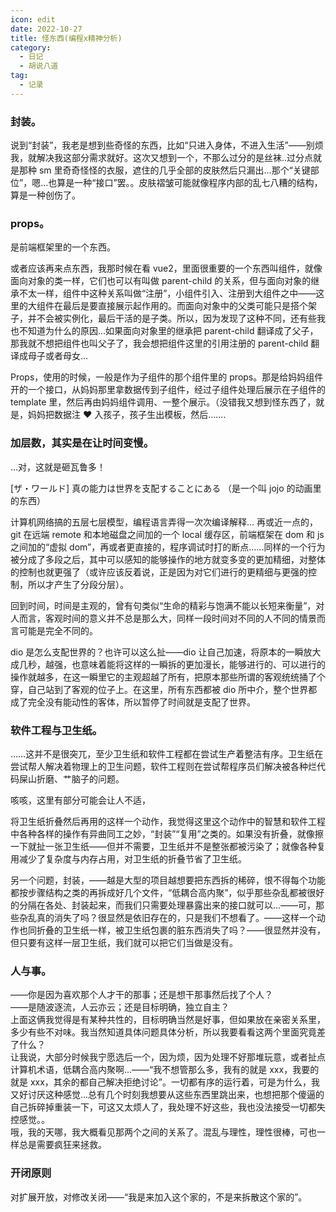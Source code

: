 ```yaml
---
icon: edit
date: 2022-10-27
title: 怪东西(编程x精神分析)
category:
  - 日记
  - 胡说八道
tag:
  - 记录
---
```


### 封装。

说到“封装”，我老是想到些奇怪的东西，比如“只进入身体，不进入生活”——别烦我，就解决我这部分需求就好。这次又想到一个，不那么过分的是丝袜..过分点就是那种 sm 里奇奇怪怪的衣服，遮住的几乎全部的皮肤然后只漏出...那个“关键部位”，嗯...也算是一种“接口”罢。。皮肤褶皱可能就像程序内部的乱七八糟的结构，算是一种创伤了。

### props。

是前端框架里的一个东西。

或者应该再来点东西，我那时候在看 vue2，里面很重要的一个东西叫组件，就像面向对象的类一样，它们也可以有叫做 parent-child 的关系，但与面向对象的继承不太一样，组件中这种关系叫做“注册”，小组件引入、注册到大组件之中——这里的大组件在最后是要直接展示起作用的。而面向对象中的父类可能只是搭个架子，并不会被实例化，最后干活的是子类。所以，因为发现了这种不同，还有些我也不知道为什么的原因...如果面向对象里的继承把 parent-child 翻译成了父子，那我就不想把组件也叫父子了，我会想把组件这里的引用注册的 parent-child 翻译成母子或者母女...

Props，使用的时候，一般是作为子组件的那个组件里的 props。那是给妈妈组件开的一个接口，从妈妈那里拿数据传到子组件，经过子组件处理后展示在子组件的 template 里，然后再由妈妈组件调用、一整个展示。（没错我又想到怪东西了，就是，妈妈把数据注 ❤ 入孩子，孩子生出模板，然后.......

### 加层数，其实是在让时间变慢。

...对，这就是砸瓦鲁多！

[ザ・ワールド] 真の能力は世界を支配することにある （是一个叫 jojo 的动画里的东西）

计算机网络搞的五层七层模型，编程语言弄得一次次编译解释...
再或近一点的，git 在远端 remote 和本地磁盘之间加的一个 local 缓存区，前端框架在 dom 和 js 之间加的“虚拟 dom”，再或者更直接的，程序调试时打的断点......同样的一个行为被分成了多段之后，其中可以感知的能够操作的地方就变多变的更加精细，对整体的控制也就更强了（或许应该反着说，正是因为对它们进行的更精细与更强的控制，所以才产生了分段分层）。

回到时间，时间是主观的，曾有句类似“生命的精彩与饱满不能以长短来衡量”，对人而言，客观时间的意义并不总是那么大，同样一段时间对不同的人不同的情景而言可能是完全不同的。

dio 是怎么支配世界的？也许可以这么扯——dio 让自己加速，将原本的一瞬放大成几秒，越强，也意味着能将这样的一瞬拆的更加漫长，能够进行的、可以进行的操作就越多，在这一瞬里它的主观超越了所有，把原本那些所谓的客观统统捅了个穿，自己站到了客观的位子上。在这里，所有东西都被 dio 所中介，整个世界都成了完全没有能动性的客体，所以暂停了时间就是支配了世界。

### 软件工程与卫生纸。

……这并不是很突兀，至少卫生纸和软件工程都在尝试生产着整洁有序。卫生纸在尝试帮人解决着物理上的卫生问题，软件工程则在尝试帮程序员们解决被各种烂代码屎山折磨、艹脑子的问题。

咳咳，这里有部分可能会让人不适，

将卫生纸折叠然后再用的这样一个动作，我觉得这里这个动作中的智慧和软件工程中各种各样的操作有异曲同工之妙，“封装”“复用”之类的。如果没有折叠，就像擦一下就扯一张卫生纸——但并不需要，卫生纸并不是整张都被污染了；就像各种复用减少了复杂度与内存占用，对卫生纸的折叠节省了卫生纸。

另一个问题，封装，——越是大型的项目越想要把东西拆的稀碎，恨不得每个功能都按步骤结构之类的再拆成好几个文件，“低耦合高内聚”，似乎那些杂乱都被很好的分隔在各处、封装起来，而我们只需要处理暴露出来的接口就可以...——可，那些杂乱真的消失了吗？很显然是依旧存在的，只是我们不想看了。——这样一个动作也同折叠的卫生纸一样，被卫生纸包裹的脏东西消失了吗？——很显然并没有，但只要有这样一层卫生纸，我们就可以把它们当做是没有。

### 人与事。

——你是因为喜欢那个人才干的那事；还是想干那事然后找了个人？  
——是随波逐流，人云亦云；还是目标明确，独立自主？  
上面这俩我觉得是有某种共性的，目标明确当然是好事，但如果放在亲密关系里，多少有些不对味。我当然知道具体问题具体分析，所以我要看看这两个里面究竟差了什么？  
让我说，大部分时候我宁愿选后一个，因为烦，因为处理不好那堆玩意，或者扯点计算机术语，低耦合高内聚啊...——“我不想管那么多，我有的就是 xxx，我要的就是 xxx，其余的都自己解决拒绝讨论”。一切都有序的运行着，可是为什么，我又好讨厌这种感觉...总有几个时刻我想要从这些东西里跳出来，也想把那个傻逼的自己拆碎掉重装一下，可这又太烦人了，我处理不好这些，我也没法接受一切都失控感觉。。  
哦，我的天哪，我大概看见那两个之间的关系了。混乱与理性，理性很棒，可也一样总是需要疯狂来拯救。

### 开闭原则

对扩展开放，对修改关闭——“我是来加入这个家的，不是来拆散这个家的”。
